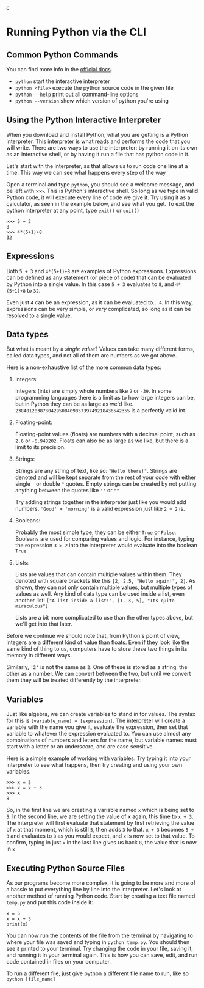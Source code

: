 c
# Running Python via the CLI

## Common Python Commands

You can find more info in the [official docs](https://docs.python.org/3/using/cmdline.html).


- `python` start the interactive interpreter
- `python <file>` execute the python source code in the given file
- `python --help` print out all command-line options
- `python --version` show which version of python you're using

## Using the Python Interactive Interpreter

When you download and install Python, what you are getting is a Python interpreter. This interpreter is what reads and performs the code that you will write. There are two ways to use the interpreter: by running it on its own as an interactive shell, or by having it run a file that has python code in it.

Let's start with the interpreter, as that allows us to run code one line at a time. This way we can see what happens every step of the way

Open a terminal and type `python`, you should see a welcome message, and be left with `>>>`. This is Python's interactive shell. So long as we type in valid Python code, it will execute every line of code we give it. Try using it as a calculator, as seen in the example below, and see what you get. To exit the python interpreter at any point, type `exit()` or `quit()`

```
>>> 5 + 3
8
>>> 4*(5+1)+8
32
```

## Expressions

Both `5 + 3` and `4*(5+1)+8` are examples of Python expressions. Expressions can be defined as any statement (or piece of code) that can be evaluated by Python into a single value. In this case `5 + 3` evaluates to `8`, and `4*(5+1)+8` to `32`.

Even just `4` can be an expression, as it can be evaluated to... `4`. In this way, expressions can be very simple, or *very* complicated, so long as it can be resolved to a single value.

## Data types

But what is meant by a *single value*? Values can take many different forms, called data types, and not all of them are numbers as we got above.

Here is a non-exhaustive list of the more common data types:

1. Integers:

   Integers (ints) are simply whole numbers like `2` or `-39`. In some programming languages there is a limit as to how large integers can be, but in Python they can be as large as we'd like. `238401283873042950840985739749218436542355` is a perfectly valid int.

2. Floating-point:

   Floating-point values (floats) are numbers with a decimal point, such as `2.6` or `-6.948202`. Floats can also be as large as we like, but there is a limit to its precision.

3. Strings:

   Strings are any string of text, like so: `"Hello there!"`. Strings are denoted and will be kept separate from the rest of your code with either single `'` or double `"` quotes. Empty strings can be created by not putting anything between the quotes like `''` or `""`

   Try adding strings together in the interpreter just like you would add numbers. `'Good' + 'morning'` is a valid expression just like `2 + 2` is.

4. Booleans:

   Probably the most simple type, they can be either `True` or `False`. Booleans are used for comparing values and logic. For instance, typing the expression `3 > 2` into the interpreter would evaluate into the boolean `True`

5. Lists:

   Lists are values that can contain multiple values within them. They denoted with square brackets like this `[2, 2.5, "Hello again!", 2]`. As shown, they can not only contain multiple values, but multiple types of values as well. Any kind of data type can be used inside a list, even another list! `["A list inside a list!", [1, 3, 5], "Its quite miraculous"]`

   Lists are a bit more complicated to use than the other types above, but we'll get into that later.

Before we continue we should note that, from Python's point of view, integers are a different kind of value than floats. Even if they look like the same kind of thing to us, computers have to store these two things in its memory in different ways.

Similarly, `'2'` is not the same as `2`. One of these is stored as a string, the other as a number. We can convert between the two, but until we convert them they will be treated differently by the interpreter.

## Variables

Just like algebra, we can create variables to stand in for values. The syntax for this is `[variable_name] = [expression]`. The interpreter will create a variable with the name you give it, evaluate the expression, then set that variable to whatever the expression evaluated to. You can use almost any combinations of numbers and letters for the name, but variable names must start with a letter or an underscore, and are case sensitive.

Here is a simple example of working with variables. Try typing it into your interpreter to see what happens, then try creating and using your own variables.

```
>>> x = 5
>>> x = x + 3
>>> x
8
```

So, in the first line we are creating a variable named `x` which is being set to `5`. In the second line, we are setting the value of x again, this time to `x + 3`. The interpreter will first evaluate that statement by first retrieving the value of `x` at that moment, which is still `5`, then adds `3` to that. `x + 3` becomes `5 + 3` and evaluates to `8` as you would expect, and `x` is now set to that value. To confirm, typing in just `x` in the last line gives us back `8`, the value that is now in `x`


## Executing Python Source Files

As our programs become more complex, it is going to be more and more of a hassle to put everything line by line into the interpreter. Let's look at another method of running Python code. Start by creating a text file named `temp.py` and put this code inside it:

```
x = 5
x = x + 3
print(x)
```

You can now run the contents of the file from the terminal by navigating to where your file was saved and typing in `python temp.py`. You should then see `8` printed to your terminal. Try changing the code in your file, saving it, and running it in your terminal again. This is how you can save, edit, and run code contained in files on your computer.

To run a different file, just give python a different file name to run, like so `python [file_name]`
